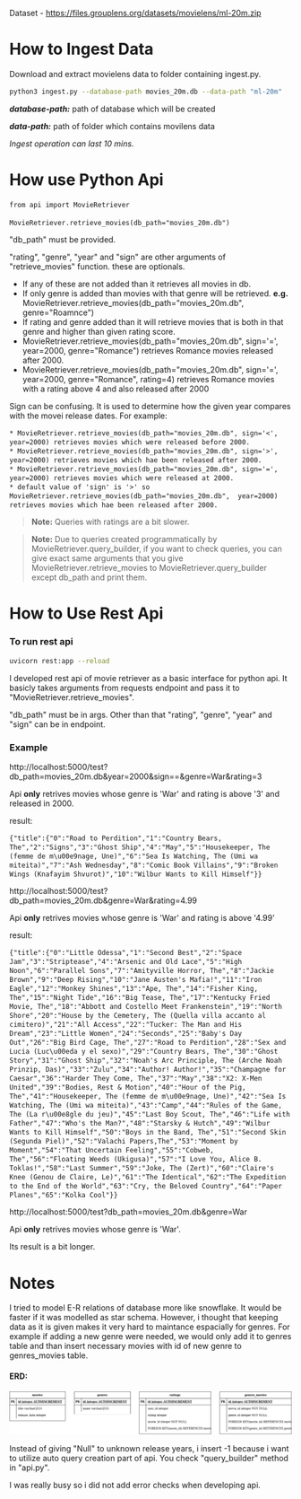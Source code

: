 Dataset - https://files.grouplens.org/datasets/movielens/ml-20m.zip

# How to Ingest Data

Download and extract movielens data to folder containing ingest.py. 
```bash
python3 ingest.py --database-path movies_20m.db --data-path "ml-20m"
```
***database-path:*** path of database which will be created

***data-path:*** path of folder which contains movilens data

_Ingest operation can last 10 mins._

# How use Python Api

```python3
from api import MovieRetriever

MovieRetriever.retrieve_movies(db_path="movies_20m.db")
```
"db_path" must be provided.


"rating", "genre", "year" and "sign" are other arguments of "retrieve_movies" function. these are optionals. 
* If any of these are not added than it retrieves all movies in db. 
* If only genre is added than movies with that genre will be retrieved. **e.g.** MovieRetriever.retrieve_movies(db_path="movies_20m.db", genre="Roamnce")
* If rating and genre added than it will retrieve movies that is both in that genre and higher than given rating score. 
* MovieRetriever.retrieve_movies(db_path="movies_20m.db",  sign='=', year=2000, genre="Romance") retrieves Romance movies released after 2000.
*  MovieRetriever.retrieve_movies(db_path="movies_20m.db",  sign='=', year=2000, genre="Romance", rating=4)
retrieves Romance movies with a rating above 4 and also released after 2000 

Sign can be confusing. It is used to determine how the given year compares with the movei release dates. For example:
    
    * MovieRetriever.retrieve_movies(db_path="movies_20m.db", sign='<', year=2000) retrieves movies which were released before 2000.
    * MovieRetriever.retrieve_movies(db_path="movies_20m.db", sign='>', year=2000) retrieves movies which hae been released after 2000.
    * MovieRetriever.retrieve_movies(db_path="movies_20m.db", sign='=', year=2000) retrieves movies which were released at 2000.
    * default value of 'sign' is '>' so MovieRetriever.retrieve_movies(db_path="movies_20m.db",  year=2000) retrieves movies which hae been released after 2000.

> **Note:** Queries with ratings are a bit slower.

> **Note:** Due to queries created programmatically by MovieRetriever.query_builder, if you want to check queries, you can give exact same arguments that you give MovieRetriever.retrieve_movies to MovieRetriever.query_builder except db_path and print them.

# How to Use Rest Api

### To run rest api
```bash
uvicorn rest:app --reload
```

I developed rest api of movie retriever as a basic interface for python api. It basicly takes arguments from requests endpoint and pass it to "MovieRetriever.retrieve_movies".

"db_path" must be in args. Other than that "rating", "genre", "year" and "sign" can be in endpoint.  

### Example
http://localhost:5000/test?db_path=movies_20m.db&year=2000&sign==&genre=War&rating=3

Api __only__ retrives movies whose genre is 'War' and rating is above '3' and released in 2000.

result:

    {"title":{"0":"Road to Perdition","1":"Country Bears, The","2":"Signs","3":"Ghost Ship","4":"May","5":"Housekeeper, The (femme de m\u00e9nage, Une)","6":"Sea Is Watching, The (Umi wa miteita)","7":"Ash Wednesday","8":"Comic Book Villains","9":"Broken Wings (Knafayim Shvurot)","10":"Wilbur Wants to Kill Himself"}}

http://localhost:5000/test?db_path=movies_20m.db&genre=War&rating=4.99

Api __only__ retrives movies whose genre is 'War' and rating is above '4.99'

result:

    {"title":{"0":"Little Odessa","1":"Second Best","2":"Space Jam","3":"Striptease","4":"Arsenic and Old Lace","5":"High Noon","6":"Parallel Sons","7":"Amityville Horror, The","8":"Jackie Brown","9":"Deep Rising","10":"Jane Austen's Mafia!","11":"Iron Eagle","12":"Monkey Shines","13":"Ape, The","14":"Fisher King, The","15":"Night Tide","16":"Big Tease, The","17":"Kentucky Fried Movie, The","18":"Abbott and Costello Meet Frankenstein","19":"North Shore","20":"House by the Cemetery, The (Quella villa accanto al cimitero)","21":"All Access","22":"Tucker: The Man and His Dream","23":"Little Women","24":"Seconds","25":"Baby's Day Out","26":"Big Bird Cage, The","27":"Road to Perdition","28":"Sex and Lucia (Luc\u00eda y el sexo)","29":"Country Bears, The","30":"Ghost Story","31":"Ghost Ship","32":"Noah's Arc Principle, The (Arche Noah Prinzip, Das)","33":"Zulu","34":"Author! Author!","35":"Champagne for Caesar","36":"Harder They Come, The","37":"May","38":"X2: X-Men United","39":"Bodies, Rest & Motion","40":"Hour of the Pig, The","41":"Housekeeper, The (femme de m\u00e9nage, Une)","42":"Sea Is Watching, The (Umi wa miteita)","43":"Camp","44":"Rules of the Game, The (La r\u00e8gle du jeu)","45":"Last Boy Scout, The","46":"Life with Father","47":"Who's the Man?","48":"Starsky & Hutch","49":"Wilbur Wants to Kill Himself","50":"Boys in the Band, The","51":"Second Skin (Segunda Piel)","52":"Valachi Papers,The","53":"Moment by Moment","54":"That Uncertain Feeling","55":"Cobweb, The","56":"Floating Weeds (Ukigusa)","57":"I Love You, Alice B. Toklas!","58":"Last Summer","59":"Joke, The (Zert)","60":"Claire's Knee (Genou de Claire, Le)","61":"The Identical","62":"The Expedition to the End of the World","63":"Cry, the Beloved Country","64":"Paper Planes","65":"Kolka Cool"}}

http://localhost:5000/test?db_path=movies_20m.db&genre=War

Api __only__ retrives movies whose genre is 'War'.

Its result is a bit longer.


# Notes

I tried to model E-R relations of database more like snowflake. It would be faster if it was modelled as star schema. However, i thought that keeping data as it is given makes it very hard to maintance espacially for genres. For example if adding a new genre were needed, we would only add it to genres table and than insert necessary movies with id of new genre to genres_movies table. 

#### ERD:
![plot](./images/erd.png)


Instead of giving "Null" to unknown release years, i insert -1 because i want to utilize auto query creation part of api. You check "query_builder" method in "api.py". 

I was really busy so i did not add error checks when developing api.